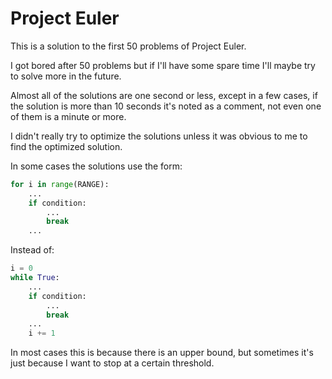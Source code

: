 # Project Euler

This is a solution to the first 50 problems of Project Euler.

I got bored after 50 problems but if I'll have some spare time I'll maybe try to solve more in the future.

Almost all of the solutions are one second or less, except in a few cases, if the solution is more than 10 seconds it's noted as a comment, not even one of them is a minute or more.

I didn't really try to optimize the solutions unless it was obvious to me to find the optimized solution.

In some cases the solutions use the form:

```py
for i in range(RANGE):
    ...
    if condition:
        ...
        break
    ...
```

Instead of:

```py
i = 0
while True:
    ...
    if condition:
        ...
        break
    ...
    i += 1
```

In most cases this is because there is an upper bound, but sometimes it's just because I want to stop at a certain threshold.
